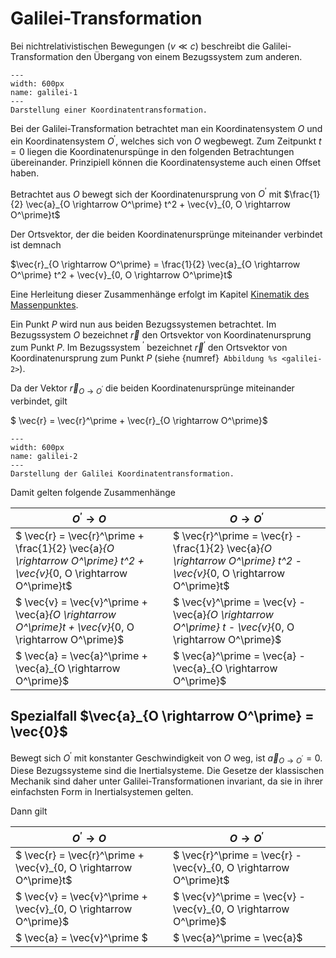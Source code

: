 # Galilei-Transformation


Bei nichtrelativistischen Bewegungen ($v \ll c$) beschreibt die Galilei-Transformation den Übergang von einem Bezugssystem zum anderen.

```{figure} Bilder/GalileiTransformation.png
---
width: 600px
name: galilei-1
---
Darstellung einer Koordinatentransformation.
 ```

Bei der Galilei-Transformation betrachtet man ein Koordinatensystem $O$ und ein Koordinatensystem $O^\prime$, welches sich von $O$ wegbewegt.
Zum Zeitpunkt $t=0$ liegen die Koordinatenurspünge in den folgenden Betrachtungen übereinander. Prinzipiell können die Koordinatensysteme auch einen Offset haben. 

Betrachtet aus $O$ bewegt sich der Koordinatenursprung von $O^\prime$ mit $\frac{1}{2} \vec{a}_{O \rightarrow O^\prime} t^2 + \vec{v}_{0, O \rightarrow O^\prime}t$

Der Ortsvektor, der die beiden Koordinatenursprünge miteinander verbindet ist demnach

$\vec{r}_{O \rightarrow O^\prime} = \frac{1}{2} \vec{a}_{O \rightarrow O^\prime} t^2 + \vec{v}_{0, O \rightarrow O^\prime}t$

Eine Herleitung dieser Zusammenhänge erfolgt im Kapitel [Kinematik des Massenpunktes](../Massenpunkt/Kinematik/mechanik_massenpunkt.md).

Ein Punkt $P$ wird nun aus beiden Bezugssystemen betrachtet. Im Bezugssystem $O$ bezeichnet $\vec{r}$ den Ortsvektor von Koordinatenursprung zum Punkt $P$. Im Bezugssystem $^\prime$ bezeichnet $\vec{r}^\prime$ den Ortsvektor von Koordinatenursprung zum Punkt $P$ (siehe {numref}` Abbildung %s <galilei-2>`).

Da der Vektor $\vec{r}_{O \rightarrow O^\prime}$ die beiden Koordinatenursprünge miteinander verbindet, gilt

$ \vec{r} = \vec{r}^\prime + \vec{r}_{O \rightarrow O^\prime}$

```{figure} Bilder/GalileiTransformation2.png
---
width: 600px
name: galilei-2
---
Darstellung der Galilei Koordinatentransformation.
 ```

Damit gelten folgende Zusammenhänge

|$O^\prime \rightarrow O$|$O \rightarrow O^\prime$|
|-|-|
|$ \vec{r} = \vec{r}^\prime + \frac{1}{2} \vec{a}_{O \rightarrow O^\prime} t^2 + \vec{v}_{0, O \rightarrow O^\prime}t$|$ \vec{r}^\prime = \vec{r} - \frac{1}{2} \vec{a}_{O \rightarrow O^\prime} t^2 - \vec{v}_{0, O \rightarrow O^\prime}t$|
|$ \vec{v} = \vec{v}^\prime + \vec{a}_{O \rightarrow O^\prime}t + \vec{v}_{0, O \rightarrow O^\prime}$|$ \vec{v}^\prime = \vec{v} - \vec{a}_{O \rightarrow O^\prime} t - \vec{v}_{0, O \rightarrow O^\prime}$|
|$ \vec{a} = \vec{a}^\prime + \vec{a}_{O \rightarrow O^\prime}$|$ \vec{a}^\prime = \vec{a} - \vec{a}_{O \rightarrow O^\prime}$|


## Spezialfall $\vec{a}_{O \rightarrow O^\prime} = \vec{0}$

Bewegt sich $O^\prime$ mit konstanter Geschwindigkeit von $O$ weg, ist $\vec{a}_{O \rightarrow O^\prime}=0$. Diese Bezugssysteme sind die Inertialsysteme. Die Gesetze der klassischen Mechanik sind daher unter Galilei-Transformationen invariant, da sie in ihrer einfachsten Form in Inertialsystemen gelten. 

Dann gilt

|$O^\prime \rightarrow O$|$O \rightarrow O^\prime$|
|-|-|
|$ \vec{r} = \vec{r}^\prime + \vec{v}_{0, O \rightarrow O^\prime}t$|$ \vec{r}^\prime = \vec{r} - \vec{v}_{0, O \rightarrow O^\prime}t$|
|$ \vec{v} = \vec{v}^\prime + \vec{v}_{0, O \rightarrow O^\prime}$|$ \vec{v}^\prime = \vec{v} - \vec{v}_{0, O \rightarrow O^\prime}$|
|$ \vec{a} = \vec{v}^\prime $|$ \vec{a}^\prime = \vec{a}$|